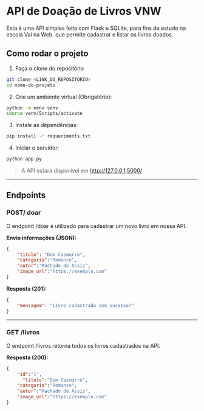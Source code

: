 # API de Doação de Livros VNW

Esta é uma API simples feita com Flask e SQLite, para fins de estudo na escola Vai na Web. que permite cadastrar e listar os livros doados.

## Como rodar o projeto

1. Faça o clone do repositório 
```bash
git clone <LINK_DO_REPOSITORIO>
cd nome-do-projeto
```

2. Crie um ambiente virtual (Obrigatório):
```bash
python -m venv venv
source venv/Scripts/activate
```

3. Instale as dependências:
```bash
pip install -r requeriments.txt
```
4. Iniciar o servidor:
```bash
python app.py
```


> A API estará disponível em http://127.0.0.1:5000/

---

## Endpoints

### POST/ doar

O endpoint /doar é utilizado para cadastrar um novo livro em nossa API.

**Envio informações (JSON):**
```json
{
    "titulo": "Dom Casmurro",
    "categoria":"Romance",
    "autor":"Machado de Assis",
    "image_url":"https://exemplo.com"
}
```

**Resposta (201):**
```json
{
    "mensagem": "Livro cadastrado com sucesso!"
}
```

---

### GET /livros

O endpoint /livros retorna todos os livros cadastrados na API. 

**Resposta (200):**
```json
{
    "id":"1",
      "titulo":"Dom Casmurro",
    "categoria":"Romance",
    "autor":"Machado de Assis",
    "image_url":"https://exemplo.com"
}
```
